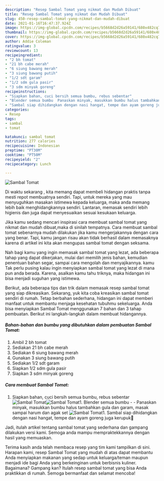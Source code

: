 ```yaml
---
description: "Resep Sambal Tomat yang nikmat dan Mudah Dibuat"
title: "Resep Sambal Tomat yang nikmat dan Mudah Dibuat"
slug: 450-resep-sambal-tomat-yang-nikmat-dan-mudah-dibuat
date: 2021-01-16T16:47:37.924Z
image: https://img-global.cpcdn.com/recipes/b5668d2d26a59141/680x482cq70/sambal-tomat-foto-resep-utama.jpg
thumbnail: https://img-global.cpcdn.com/recipes/b5668d2d26a59141/680x482cq70/sambal-tomat-foto-resep-utama.jpg
cover: https://img-global.cpcdn.com/recipes/b5668d2d26a59141/680x482cq70/sambal-tomat-foto-resep-utama.jpg
author: Addie Coleman
ratingvalue: 3
reviewcount: 13
recipeingredient:
- "2 bh tomat"
- "21 bh cabe merah"
- "6 siung bawang merah"
- "3 siung bawang putih"
- "1/2 sdt garam"
- "1/2 sdm gula pasir"
- "3 sdm minyak goreng"
recipeinstructions:
- "Siapkan bahan, cuci bersih semua bumbu, rebus sebentar"
- "Blender semua bumbu  Panaskan minyak, masukkan bumbu halus tambahkan gula dan garam, masak sampai harum dan agak set"
- "Sambal siap dihidangkan dengan nasi hangat, tempe dan ayam goreng juga kerupuk🤭"
categories:
- Resep
tags:
- sambal
- tomat

katakunci: sambal tomat 
nutrition: 277 calories
recipecuisine: Indonesian
preptime: "PT30M"
cooktime: "PT50M"
recipeyield: "2"
recipecategory: Lunch

---
```



![Sambal Tomat](https://img-global.cpcdn.com/recipes/b5668d2d26a59141/680x482cq70/sambal-tomat-foto-resep-utama.jpg)

Di waktu  sekarang , kita memang dapat membeli hidangan praktis tanpa mesti repot membuatnya sendiri. Tapi, untuk mereka yang mau menyuguhkan masakan istimewa kepada keluarga, maka anda memang lebih baik menghidangkannya sendiri. Lantaran, memasak sendiri lebih higienis dan juga dapat menyesuaikan sesuai kesukaan keluarga.

Jika kamu sedang mencari inspirasi cara membuat sambal tomat yang nikmat dan mudah dibuat,maka di sinilah tempatnya. Cara membuat sambal tomat  sebenarnya mudah dilakukan jika kamu mengerjakannya dengan cara yang benar. Tapi, kamu jangan risau akan tidak berhasil dalam memasaknya 
karena di artikel ini kita akan mengupas sambal tomat dengan seksama.  



Nah bagi kamu yang ingin memasak sambal tomat yang lezat, ada beberapa tahap yang dapat dikerjakan, mulai dari memilih jenis bahan, kemudian penentuan bahan segar, sampai cara mengolah dan menyajikannya. kamu Tak perlu pusing kalau ingin menyiapkan sambal tomat yang lezat di mana pun anda berada. Karena, asalkan kamu  tahu triknya, maka hidangan ini bisa menjadi suguhan yang istimewa.

Berikut, ada beberapa tips dan trik dalam memasak resep sambal tomat yang siap dikreasikan. Sekarang, yuk kita coba kreasikan sambal tomat sendiri di rumah. Tetap berbahan sederhana, hidangan ini dapat memberi manfaat untuk membantu menjaga kesehatan tubuhmu sekeluarga. Anda bisa menyiapkan Sambal Tomat menggunakan 7 bahan dan 3 tahap pembuatan. Berikut ini langkah-langkah dalam membuat hidangannya.

<!--inarticleads1-->

##### Bahan-bahan dan bumbu yang dibutuhkan dalam pembuatan Sambal Tomat:

1. Ambil 2 bh tomat
1. Sediakan 21 bh cabe merah
1. Sediakan 6 siung bawang merah
1. Gunakan 3 siung bawang putih
1. Sediakan 1/2 sdt garam
1. Siapkan 1/2 sdm gula pasir
1. Siapkan 3 sdm minyak goreng




<!--inarticleads2-->

##### Cara membuat Sambal Tomat:

1. Siapkan bahan, cuci bersih semua bumbu, rebus sebentar
<img src="https://img-global.cpcdn.com/steps/e07fda029a59994b/160x128cq70/sambal-tomat-langkah-memasak-1-foto.jpg" alt="Sambal Tomat"><img src="https://img-global.cpcdn.com/steps/a1b895af0c02a8d7/160x128cq70/sambal-tomat-langkah-memasak-1-foto.jpg" alt="Sambal Tomat">1. Blender semua bumbu -  - Panaskan minyak, masukkan bumbu halus tambahkan gula dan garam, masak sampai harum dan agak set
<img src="https://img-global.cpcdn.com/steps/b34d6502ecbda902/160x128cq70/sambal-tomat-langkah-memasak-2-foto.jpg" alt="Sambal Tomat">1. Sambal siap dihidangkan dengan nasi hangat, tempe dan ayam goreng juga kerupuk🤭




Jadi, itulah artikel tentang  sambal tomat  yang sederhana dan gampang dilakukan versi kami. Semoga anda mampu mempraktekkannya dengan hasil yang memuaskan. 

Terima kasih anda telah membaca resep yang tim kami tampilkan di sini. Harapan kami, resep  Sambal Tomat yang mudah di atas dapat membantu Anda menyiapkan makanan yang sedap untuk keluarga/teman maupun menjadi ide bagi Anda yang berkeinginan untuk berbisnis kuliner. Bagaimana? Gampang kan? Itulah resep sambal tomat yang bisa Anda praktikkan di rumah. Semoga bermanfaat dan selamat mencoba!

